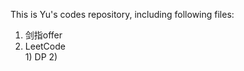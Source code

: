 This is Yu's codes repository, including following files:
  1. 剑指offer
  2. LeetCode  
    1)  DP
    2)

